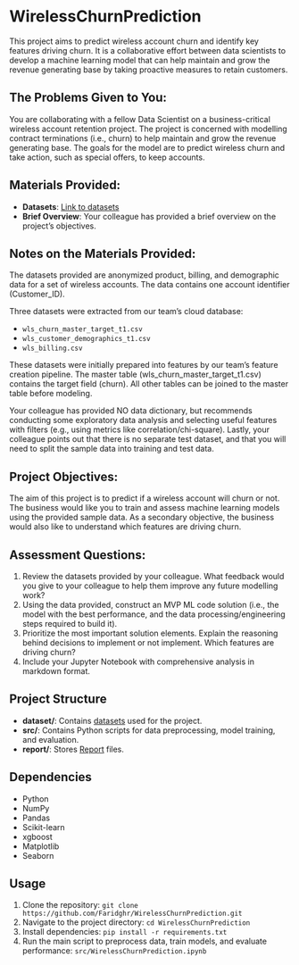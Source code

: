 # WirelessChurnPrediction
This project aims to predict wireless account churn and identify key features driving churn. It is a collaborative effort between data scientists to develop a machine learning model that can help maintain and grow the revenue generating base by taking proactive measures to retain customers.

## The Problems Given to You:
You are collaborating with a fellow Data Scientist on a business-critical wireless account retention project. The project is concerned with modelling contract terminations (i.e., churn) to help maintain and grow the revenue generating base. The goals for the model are to predict wireless churn and take action, such as special offers, to keep accounts.

## Materials Provided:
- **Datasets**: [Link to datasets](dataset)
- **Brief Overview**: Your colleague has provided a brief overview on the project’s objectives.

## Notes on the Materials Provided:
The datasets provided are anonymized product, billing, and demographic data for a set of wireless accounts. The data contains one account identifier (Customer_ID).

Three datasets were extracted from our team’s cloud database:

- `wls_churn_master_target_t1.csv`
- `wls_customer_demographics_t1.csv`
- `wls_billing.csv`

These datasets were initially prepared into features by our team’s feature creation pipeline. The master table (wls_churn_master_target_t1.csv) contains the target field (churn). All other tables can be joined to the master table before modeling.

Your colleague has provided NO data dictionary, but recommends conducting some exploratory data analysis and selecting useful features with filters (e.g., using metrics like correlation/chi-square). Lastly, your colleague points out that there is no separate test dataset, and that you will need to split the sample data into training and test data.

## Project Objectives:
The aim of this project is to predict if a wireless account will churn or not. The business would like you to train and assess machine learning models using the provided sample data. As a secondary objective, the business would also like to understand which features are driving churn.

## Assessment Questions:
1. Review the datasets provided by your colleague. What feedback would you give to your colleague to help them improve any future modelling work?
2. Using the data provided, construct an MVP ML code solution (i.e., the model with the best performance, and the data processing/engineering steps required to build it). 
3. Prioritize the most important solution elements. Explain the reasoning behind decisions to implement or not implement.
Which features are driving churn?
4. Include your Jupyter Notebook with comprehensive analysis in markdown format.

## Project Structure
- **dataset/**: Contains [datasets](dataset) used for the project.
- **src/**: Contains Python scripts for data preprocessing, model training, and evaluation.
- **report/**: Stores [Report](report) files.

## Dependencies
- Python
- NumPy
- Pandas
- Scikit-learn
- xgboost
- Matplotlib
- Seaborn

## Usage
1. Clone the repository: `git clone https://github.com/Faridghr/WirelessChurnPrediction.git`
2. Navigate to the project directory: `cd WirelessChurnPrediction`
3. Install dependencies: `pip install -r requirements.txt`
4. Run the main script to preprocess data, train models, and evaluate performance: `src/WirelessChurnPrediction.ipynb`